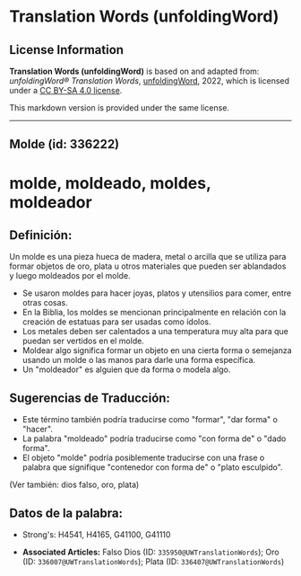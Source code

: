 # Translation Words (unfoldingWord)

## License Information

**Translation Words (unfoldingWord)** is based on and adapted from: _unfoldingWord® Translation Words_, [unfoldingWord](https://unfoldingword.org/utw), 2022, which is licensed under a [CC BY-SA 4.0 license](https://creativecommons.org/licenses/by-sa/4.0/legalcode.en).

This markdown version is provided under the same license.



--------------------------------

## Molde (id: 336222)

molde, moldeado, moldes, moldeador
==================================

Definición:
-----------

Un molde es una pieza hueca de madera, metal o arcilla que se utiliza para formar objetos de oro, plata u otros materiales que pueden ser ablandados y luego moldeados por el molde.

* Se usaron moldes para hacer joyas, platos y utensilios para comer, entre otras cosas.
* En la Biblia, los moldes se mencionan principalmente en relación con la creación de estatuas para ser usadas como ídolos.
* Los metales deben ser calentados a una temperatura muy alta para que puedan ser vertidos en el molde.
* Moldear algo significa formar un objeto en una cierta forma o semejanza usando un molde o las manos para darle una forma específica.
* Un "moldeador" es alguien que da forma o modela algo.

Sugerencias de Traducción:
--------------------------

* Este término también podría traducirse como "formar", "dar forma" o "hacer".
* La palabra "moldeado" podría traducirse como "con forma de" o "dado forma".
* El objeto "molde" podría posiblemente traducirse con una frase o palabra que signifique "contenedor con forma de" o "plato esculpido".

(Ver también: dios falso, oro, plata)

Datos de la palabra:
--------------------

* Strong's: H4541, H4165, G41100, G41110

* **Associated Articles:** Falso Dios (ID: `335950@UWTranslationWords`); Oro (ID: `336007@UWTranslationWords`); Plata (ID: `336407@UWTranslationWords`)

